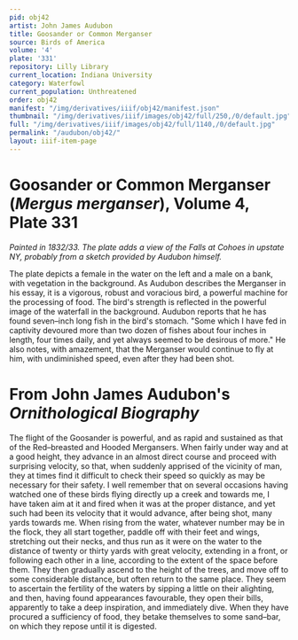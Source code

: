 ```yaml
---
pid: obj42
artist: John James Audubon
title: Goosander or Common Merganser
source: Birds of America
volume: '4'
plate: '331'
repository: Lilly Library
current_location: Indiana University
category: Waterfowl
current_population: Unthreatened
order: obj42
manifest: "/img/derivatives/iiif/obj42/manifest.json"
thumbnail: "/img/derivatives/iiif/images/obj42/full/250,/0/default.jpg"
full: "/img/derivatives/iiif/images/obj42/full/1140,/0/default.jpg"
permalink: "/audubon/obj42/"
layout: iiif-item-page
---
```

# Goosander or Common Merganser (_Mergus merganser_), Volume 4, Plate 331

_Painted in 1832/33. The plate adds a view of the Falls at Cohoes in upstate NY, probably from a sketch provided by Audubon himself._

The plate depicts a female in the water on the left and a male on a bank, with vegetation in the background. As Audubon describes the Merganser in his essay, it is a vigorous, robust and voracious bird, a powerful machine for the processing of food. The bird's strength is reflected in the powerful image of the waterfall in the background. Audubon reports that he has found seven–inch long fish in the bird's stomach. "Some which I have fed in captivity devoured more than two dozen of fishes about four inches in length, four times daily, and yet always seemed to be desirous of more." He also notes, with amazement, that the Merganser would continue to fly at him, with undiminished speed, even after they had been shot.

# From John James Audubon's _Ornithological Biography_

The flight of the Goosander is powerful, and as rapid and sustained as that of the Red–breasted and Hooded Mergansers. When fairly under way and at a good height, they advance in an almost direct course and proceed with surprising velocity, so that, when suddenly apprised of the vicinity of man, they at times find it difficult to check their speed so quickly as may be necessary for their safety. I well remember that on several occasions having watched one of these birds flying directly up a creek and towards me, I have taken aim at it and fired when it was at the proper distance, and yet such had been its velocity that it would advance, after being shot, many yards towards me. When rising from the water, whatever number may be in the flock, they all start together, paddle off with their feet and wings, stretching out their necks, and thus run as it were on the water to the distance of twenty or thirty yards with great velocity, extending in a front, or following each other in a line, according to the extent of the space before them. They then gradually ascend to the height of the trees, and move off to some considerable distance, but often return to the same place. They seem to ascertain the fertility of the waters by sipping a little on their alighting, and then, having found appearances favourable, they open their bills, apparently to take a deep inspiration, and immediately dive. When they have procured a sufficiency of food, they betake themselves to some sand–bar, on which they repose until it is digested.
